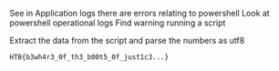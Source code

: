 See in Application logs there are errors relating to powershell
Look at powershell operational logs
Find warning running a script

Extract the data from the script and parse the numbers as utf8

```
HTB{b3wh4r3_0f_th3_b00t5_0f_just1c3...}
```
